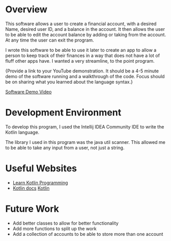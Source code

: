 # Overview

This software allows a user to create a financial account, with a desired Name, desired user ID, and a balance in the 
account. It then allows the user to be able to edit the account balance by adding or taking from the account. 
At any time the user can exit the program.

I wrote this software to be able to use it later to create an app to allow a person to keep track of their finances in 
a way that does not have a lot of fluff other apps have. I wanted a very streamline, to the point program.

{Provide a link to your YouTube demonstration. It should be a 4-5 minute demo of the software running and a walkthrough of the code. Focus should be on sharing what you learned about the language syntax.}

[Software Demo Video](http://youtube.link.goes.here)

# Development Environment
To develop this program, I used the Intellij IDEA Community IDE to write the Kotlin language.

The library I used in this program was the java util scanner. This allowed me to be able to take any input from a user,
not just a string.

# Useful Websites
- [Learn Kotlin Programming](https://www.programiz.com/kotlin-programming)
- [Kotlin docs](https://kotlinlang.org/docs/home.html)
  [Kotlin](https://discuss.kotlinlang.org/)

# Future Work
- Add better classes to allow for better functionality
- Add more functions to split up the work
- Add a collection of accounts to be able to store more than one account
